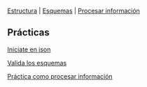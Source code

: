 [Estructura](./estructura.md)  |   [Esquemas](./esquemas.md)    |    [Procesar información](./python.md)

## Prácticas

[Iniciate en json](./chuck/chuck.md)

[Valida los esquemas](./starwars/starwars.md)

[Práctica como procesar información](./validacion/pesquemas.md)
